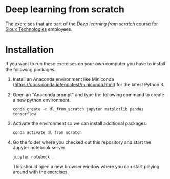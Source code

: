 # Deep learning from scratch

The exercises that are part of the *Deep learning from scratch* course for [Sioux Technologies](https://www.sioux.eu/) employees.

# Installation

If you want to run these exercises on your own computer you have to install the following packages.

1. Install an Anaconda environment like Miniconda (https://docs.conda.io/en/latest/miniconda.html) for the latest Python 3.
2. Open an "Anaconda prompt" and type the following command to create a new python environment.

       conda create -n dl_from_scratch jupyter matplotlib pandas tensorflow

3. Activate the environment so we can install additional packages.

       conda activate dl_from_scratch

4. Go the folder where you checked out this repository and start the Jupyter notebook server

       jupyter notebook .

   This should open a new browser window where you can start playing around with the exercises.
